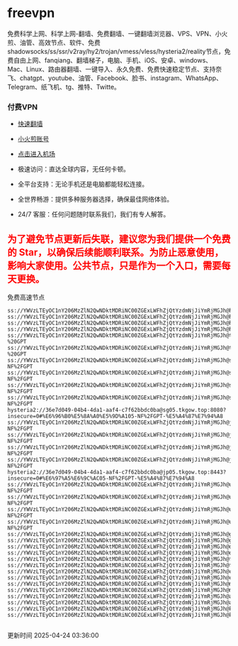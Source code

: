 # freevpn

免费科学上网、科学上网-翻墙、免费翻墙、一键翻墙浏览器、VPS、VPN、小火煎、油管、高效节点、软件、免费shadowsocks/ss/ssr/v2ray/hy2/trojan/vmess/vless/hysteria2/reality节点，免费自由上网、fanqiang、翻墙梯子，电脑、手机、iOS、安卓、windows、Mac、Linux、路由器翻墙、一键导入、永久免费、免费快速稳定节点、支持奈飞、chatgpt、youtube、油管、Facebook、脸书、instagram、WhatsApp、Telegram、纸飞机、tg、推特、Twitte。

### 付费VPN
* [快速翻墙](https://uhuio.top/) 

* [小火煎账号](https://free-clash.top/) 

* [点击进入机场](https://uhuio.top/) 

* 极速访问：直达全球内容，无任何卡顿。

* 全平台支持：无论手机还是电脑都能轻松连接。

* 全世界畅游：提供多种服务器选择，确保最佳网络体验。

* 24/7 客服：任何问题随时联系我们，我们有专人解答。

## <font color="red">为了避免节点更新后失联，建议您为我们提供一个免费的 Star，以确保后续能顺利联系。为防止恶意使用，影响大家使用。公共节点，只是作为一个入口，需要每天更换。</font>

免费高速节点

```ss://YWVzLTEyOC1nY206MzZlN2QwNDktMDRiNC00ZGExLWFhZjQtYzdmNjJiYmRjMGJh@hk01.jgrtoioceaw.help:50384#%E9%A6%99%E6%B8%AF01
ss://YWVzLTEyOC1nY206MzZlN2QwNDktMDRiNC00ZGExLWFhZjQtYzdmNjJiYmRjMGJh@hk02.jigreliewolf.click:17889#%E9%A6%99%E6%B8%AF02
ss://YWVzLTEyOC1nY206MzZlN2QwNDktMDRiNC00ZGExLWFhZjQtYzdmNjJiYmRjMGJh@hk03.jigreliewolf.click:10838#%E9%A6%99%E6%B8%AF03
ss://YWVzLTEyOC1nY206MzZlN2QwNDktMDRiNC00ZGExLWFhZjQtYzdmNjJiYmRjMGJh@hk04.jgrtoioceaw.help:29956#%E9%A6%99%E6%B8%AF04
ss://YWVzLTEyOC1nY206MzZlN2QwNDktMDRiNC00ZGExLWFhZjQtYzdmNjJiYmRjMGJh@hk05.ijgelrkasd.click:41284#%E9%A6%99%E6%B8%AF05
ss://YWVzLTEyOC1nY206MzZlN2QwNDktMDRiNC00ZGExLWFhZjQtYzdmNjJiYmRjMGJh@tw01.jigreliewolf.click:30995#%E5%8F%B0%E6%B9%BE01%20-%20GPT
ss://YWVzLTEyOC1nY206MzZlN2QwNDktMDRiNC00ZGExLWFhZjQtYzdmNjJiYmRjMGJh@tw02.ijgelrkasd.click:22610#%E5%8F%B0%E6%B9%BE02%20-%20GPT
ss://YWVzLTEyOC1nY206MzZlN2QwNDktMDRiNC00ZGExLWFhZjQtYzdmNjJiYmRjMGJh@sg01.jgrtoioceaw.help:55559#%E6%96%B0%E5%8A%A0%E5%9D%A101%20-NF%2FGPT
ss://YWVzLTEyOC1nY206MzZlN2QwNDktMDRiNC00ZGExLWFhZjQtYzdmNjJiYmRjMGJh@sg02.jigreliewolf.click:40574#%E6%96%B0%E5%8A%A0%E5%9D%A102%20-NF%2FGPT
ss://YWVzLTEyOC1nY206MzZlN2QwNDktMDRiNC00ZGExLWFhZjQtYzdmNjJiYmRjMGJh@sg03.ijgelrkasd.click:23716#%E6%96%B0%E5%8A%A0%E5%9D%A103%20-NF%2FGPT
ss://YWVzLTEyOC1nY206MzZlN2QwNDktMDRiNC00ZGExLWFhZjQtYzdmNjJiYmRjMGJh@sg04.jgrtoioceaw.help:17971#%E6%96%B0%E5%8A%A0%E5%9D%A104%20-NF%2FGPT
hysteria2://36e7d049-04b4-4da1-aaf4-c7f62bbdc0ba@sg05.tkgow.top:8080?insecure=0#%E6%96%B0%E5%8A%A0%E5%9D%A105-NF%2FGPT-%E5%A4%87%E7%94%A8
ss://YWVzLTEyOC1nY206MzZlN2QwNDktMDRiNC00ZGExLWFhZjQtYzdmNjJiYmRjMGJh@jp01.jgrtoioceaw.help:58645#%E6%97%A5%E6%9C%AC01%20-NF%2FGPT
ss://YWVzLTEyOC1nY206MzZlN2QwNDktMDRiNC00ZGExLWFhZjQtYzdmNjJiYmRjMGJh@jp02.jgrtoioceaw.help:47462#%E6%97%A5%E6%9C%AC02%20-NF%2FGPT
ss://YWVzLTEyOC1nY206MzZlN2QwNDktMDRiNC00ZGExLWFhZjQtYzdmNjJiYmRjMGJh@jp03.jigreliewolf.click:33414#%E6%97%A5%E6%9C%AC03%20-NF%2FGPT
ss://YWVzLTEyOC1nY206MzZlN2QwNDktMDRiNC00ZGExLWFhZjQtYzdmNjJiYmRjMGJh@jp04.ijgelrkasd.click:58223#%E6%97%A5%E6%9C%AC04%20-NF%2FGPT
hysteria2://36e7d049-04b4-4da1-aaf4-c7f62bbdc0ba@jp05.tkgow.top:8443?insecure=0#%E6%97%A5%E6%9C%AC05-NF%2FGPT-%E5%A4%87%E7%94%A8
ss://YWVzLTEyOC1nY206MzZlN2QwNDktMDRiNC00ZGExLWFhZjQtYzdmNjJiYmRjMGJh@us01.jgrtoioceaw.help:48129#%E7%BE%8E%E5%9B%BD01%20-NF%2FGPT
ss://YWVzLTEyOC1nY206MzZlN2QwNDktMDRiNC00ZGExLWFhZjQtYzdmNjJiYmRjMGJh@us02.jgrtoioceaw.help:44907#%E7%BE%8E%E5%9B%BD02%20-NF%2FGPT
ss://YWVzLTEyOC1nY206MzZlN2QwNDktMDRiNC00ZGExLWFhZjQtYzdmNjJiYmRjMGJh@us03.jigreliewolf.click:43330#%E7%BE%8E%E5%9B%BD03%20-NF%2FGPT
ss://YWVzLTEyOC1nY206MzZlN2QwNDktMDRiNC00ZGExLWFhZjQtYzdmNjJiYmRjMGJh@us04.ijgelrkasd.click:44130#%E7%BE%8E%E5%9B%BD04%20-NF%2FGPT
ss://YWVzLTEyOC1nY206MzZlN2QwNDktMDRiNC00ZGExLWFhZjQtYzdmNjJiYmRjMGJh@gb01.jgrtoioceaw.help:27765#%E8%8B%B1%E5%9B%BD01
ss://YWVzLTEyOC1nY206MzZlN2QwNDktMDRiNC00ZGExLWFhZjQtYzdmNjJiYmRjMGJh@gb02.jigreliewolf.click:52762#%E8%8B%B1%E5%9B%BD02
ss://YWVzLTEyOC1nY206MzZlN2QwNDktMDRiNC00ZGExLWFhZjQtYzdmNjJiYmRjMGJh@de01.jgrtoioceaw.help:20635#%E5%BE%B7%E5%9B%BD01
ss://YWVzLTEyOC1nY206MzZlN2QwNDktMDRiNC00ZGExLWFhZjQtYzdmNjJiYmRjMGJh@de02.jigreliewolf.click:52770#%E5%BE%B7%E5%9B%BD02
ss://YWVzLTEyOC1nY206MzZlN2QwNDktMDRiNC00ZGExLWFhZjQtYzdmNjJiYmRjMGJh@fr01.ijgelrkasd.click:32568#%E6%B3%95%E5%9B%BD01
ss://YWVzLTEyOC1nY206MzZlN2QwNDktMDRiNC00ZGExLWFhZjQtYzdmNjJiYmRjMGJh@fr02.jigreliewolf.click:45265#%E6%B3%95%E5%9B%BD02
ss://YWVzLTEyOC1nY206MzZlN2QwNDktMDRiNC00ZGExLWFhZjQtYzdmNjJiYmRjMGJh@ca01.jigreliewolf.click:30461#%E5%8A%A0%E6%8B%BF%E5%A4%A701
ss://YWVzLTEyOC1nY206MzZlN2QwNDktMDRiNC00ZGExLWFhZjQtYzdmNjJiYmRjMGJh@ca02.ijgelrkasd.click:24053#%E5%8A%A0%E6%8B%BF%E5%A4%A702
ss://YWVzLTEyOC1nY206MzZlN2QwNDktMDRiNC00ZGExLWFhZjQtYzdmNjJiYmRjMGJh@my01.jigreliewolf.click:52408#%E9%A9%AC%E6%9D%A5%E8%A5%BF%E4%BA%9A01
ss://YWVzLTEyOC1nY206MzZlN2QwNDktMDRiNC00ZGExLWFhZjQtYzdmNjJiYmRjMGJh@my02.ijgelrkasd.click:25519#%E9%A9%AC%E6%9D%A5%E8%A5%BF%E4%BA%9A02
ss://YWVzLTEyOC1nY206MzZlN2QwNDktMDRiNC00ZGExLWFhZjQtYzdmNjJiYmRjMGJh@au01.jgrtoioceaw.help:13460#%E6%BE%B3%E5%A4%A7%E5%88%A9%E4%BA%9A01
ss://YWVzLTEyOC1nY206MzZlN2QwNDktMDRiNC00ZGExLWFhZjQtYzdmNjJiYmRjMGJh@au02.ijgelrkasd.click:46073#%E6%BE%B3%E5%A4%A7%E5%88%A9%E4%BA%9A02
ss://YWVzLTEyOC1nY206MzZlN2QwNDktMDRiNC00ZGExLWFhZjQtYzdmNjJiYmRjMGJh@ko01.jgrtoioceaw.help:46108#%E9%9F%A9%E5%9B%BD01
ss://YWVzLTEyOC1nY206MzZlN2QwNDktMDRiNC00ZGExLWFhZjQtYzdmNjJiYmRjMGJh@ko02.jigreliewolf.click:50181#%E9%9F%A9%E5%9B%BD02


```
更新时间 2025-04-24 03:36:00